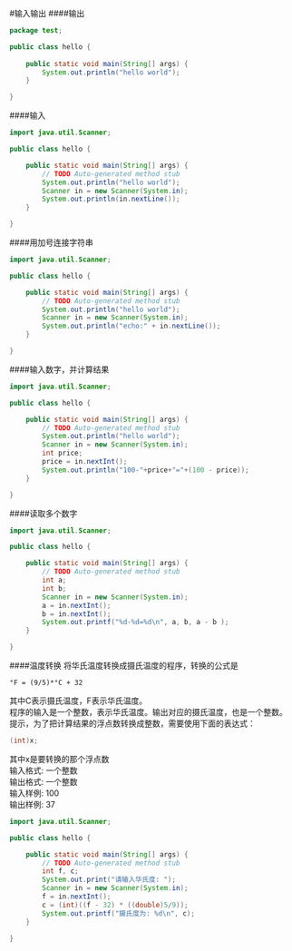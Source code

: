 #输入输出
####输出
```java
package test;

public class hello {
	
	public static void main(String[] args) {
		System.out.println("hello world");
	}

}
```
####输入
```java
import java.util.Scanner;

public class hello {

	public static void main(String[] args) {
		// TODO Auto-generated method stub
		System.out.println("hello world");
		Scanner in = new Scanner(System.in);
		System.out.println(in.nextLine());
	}

}
```
####用加号连接字符串
```java
import java.util.Scanner;

public class hello {

	public static void main(String[] args) {
		// TODO Auto-generated method stub
		System.out.println("hello world");
		Scanner in = new Scanner(System.in);
		System.out.println("echo:" + in.nextLine());
	}

}
```
####输入数字，并计算结果
```java
import java.util.Scanner;

public class hello {

	public static void main(String[] args) {
		// TODO Auto-generated method stub
		System.out.println("hello world");
		Scanner in = new Scanner(System.in);
		int price;
		price = in.nextInt();
		System.out.println("100-"+price+"="+(100 - price));
	}

}
```
####读取多个数字
```java
import java.util.Scanner;

public class hello {

	public static void main(String[] args) {
		// TODO Auto-generated method stub
		int a;
		int b;
		Scanner in = new Scanner(System.in);
		a = in.nextInt();
		b = in.nextInt();
		System.out.printf("%d-%d=%d\n", a, b, a - b );
	}

}
```
####温度转换
将华氏温度转换成摄氏温度的程序，转换的公式是
```text
°F = (9/5)*°C + 32
```
其中C表示摄氏温度，F表示华氏温度。            
程序的输入是一个整数，表示华氏温度。输出对应的摄氏温度，也是一个整数。            
提示，为了把计算结果的浮点数转换成整数，需要使用下面的表达式：            
```java
(int)x;
```
其中x是要转换的那个浮点数       
输入格式:  一个整数         
输出格式:  一个整数              
输入样例:  100        
输出样例:  37        
```java
import java.util.Scanner;

public class hello {

	public static void main(String[] args) {
		// TODO Auto-generated method stub
		int f, c;
		System.out.print("请输入华氏度: ");
		Scanner in = new Scanner(System.in);
		f = in.nextInt();
		c = (int)((f - 32) * ((double)5/9));
		System.out.printf("摄氏度为: %d\n", c);
	}

}
```

